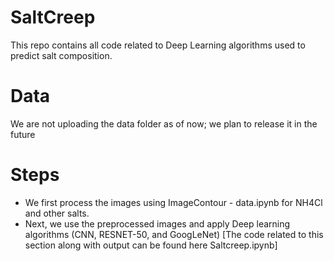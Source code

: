# SaltCreep
This repo contains all code related to Deep Learning algorithms used to predict salt composition.
# Data
We are not uploading the data folder as of now; we plan to release it in the future
# Steps
* We first process the images using ImageContour - data.ipynb for NH4Cl and other salts.
* Next, we use the preprocessed images and apply Deep learning algorithms (CNN, RESNET-50, and GoogLeNet) [The code related to this section along with output can be found here Saltcreep.ipynb] 
